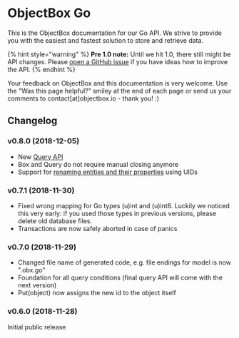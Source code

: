 # ObjectBox Go

This is the ObjectBox documentation for our Go API. We strive to provide you with the easiest and fastest solution to store and retrieve data. 

{% hint style="warning" %}
**Pre 1.0 note:** Until we hit 1.0, there still might be API changes. Please [open a GitHub issue](https://github.com/objectbox/objectbox-go/issues) if you have ideas how to improve the API.
{% endhint %}

Your feedback on ObjectBox and this documentation is very welcome. Use the "Was this page helpful?" smiley at the end of each page or send us your comments to contact\[at\]objectbox.io - thank you! :\)

## Changelog

### v0.8.0 \(2018-12-05\)

* New [Query API](queries.md)
* Box and Query do not require manual closing anymore
* Support for [renaming entities and their properties](schema-changes.md) using UIDs

### v0.7.1 \(2018-11-30\)

* Fixed wrong mapping for Go types \(u\)int and \(u\)int8. Luckily we noticed this very early: if you used those types in previous versions, please delete old database files.
* Transactions are now safely aborted in case of panics

### v0.7.0 \(2018-11-29\)

* Changed file name of generated code, e.g. file endings for model is now ".obx.go"
* Foundation for all query conditions \(final query API will come with the next version\)
* Put\(object\) now assigns the new id to the object itself

### v0.6.0 \(2018-11-28\)

Initial public release

